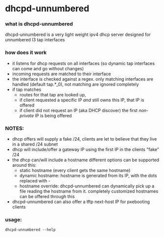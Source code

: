 # dhcpd-unnumbered

### what is dhcpd-unnumbered
dhcpd-unnumbered is a very light weight ipv4 dhcp server designed for unnumbered l3 tap interfaces

### how does it work
- it listens for dhcp requests on all interfaces (so dynamic tap interfaces can come and go without changes)
- incoming requests are matched to their interface
- the interface is checked against a regex. only matching interfaces are handled (default tap.*_0), not matching are ignored completely
- if tap matches
	- routes for that tap are looked up,
	- if client requested a specific IP *and* still owns this IP, that IP is offered
	- if client did not request an IP (aka DHCP discover) the first *non-private* IP is being offered

### NOTES:
- dhcp offers will supply a fake /24, clients are let to believe that they live in a shared /24 subnet
- dhcp will include/offer a gateway IP using the first IP in the clients "fake" /24
- the dhcp can/will include a hostname
  different options can be supported around this:
  - static hostname (every client gets the same hostname)
  - dynamic hostname: hostname is generated from its IP, with the dots replaced with -
  - hostname override: dhcpd-unnumbered can dynamically pick up a file reading the hostname from it. completely customized hostnames can be offered through this
- dhcpd-unnumbered can also offer a tftp next-host IP for pxebooting clients


### usage:
```
dhcpd-unnumbered --help
```
